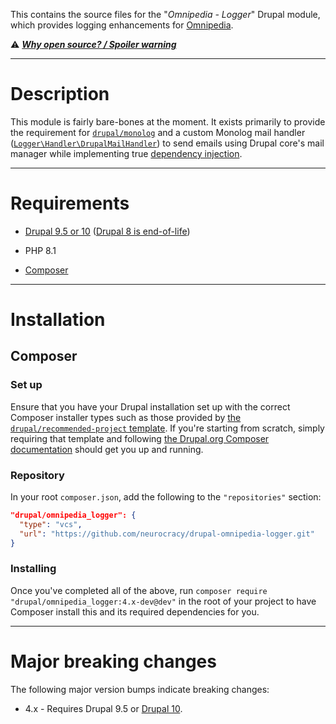 This contains the source files for the "*Omnipedia - Logger*" Drupal module,
which provides logging enhancements for [Omnipedia](https://omnipedia.app/).

⚠️ ***[Why open source? / Spoiler warning](https://omnipedia.app/open-source)***

----

# Description

This module is fairly bare-bones at the moment. It exists primarily to provide
the requirement for [`drupal/monolog`](https://www.drupal.org/project/monolog)
and a custom Monolog mail handler
([`Logger\Handler\DrupalMailHandler`](src/Logger/Handler/DrupalMailHandler.php))
to send emails using Drupal core's mail manager while implementing true
[dependency
injection](https://www.drupal.org/docs/drupal-apis/services-and-dependency-injection/services-and-dependency-injection-in-drupal-8).

----

# Requirements

* [Drupal 9.5 or 10](https://www.drupal.org/download) ([Drupal 8 is end-of-life](https://www.drupal.org/psa-2021-11-30))

* PHP 8.1

* [Composer](https://getcomposer.org/)

----

# Installation

## Composer

### Set up

Ensure that you have your Drupal installation set up with the correct Composer
installer types such as those provided by [the `drupal/recommended-project`
template](https://www.drupal.org/docs/develop/using-composer/starting-a-site-using-drupal-composer-project-templates#s-drupalrecommended-project).
If you're starting from scratch, simply requiring that template and following
[the Drupal.org Composer
documentation](https://www.drupal.org/docs/develop/using-composer/starting-a-site-using-drupal-composer-project-templates)
should get you up and running.

### Repository

In your root `composer.json`, add the following to the `"repositories"` section:

```json
"drupal/omnipedia_logger": {
  "type": "vcs",
  "url": "https://github.com/neurocracy/drupal-omnipedia-logger.git"
}
```

### Installing

Once you've completed all of the above, run `composer require
"drupal/omnipedia_logger:4.x-dev@dev"` in the root of your project to have
Composer install this and its required dependencies for you.

----

# Major breaking changes

The following major version bumps indicate breaking changes:

* 4.x - Requires Drupal 9.5 or [Drupal 10](https://www.drupal.org/project/drupal/releases/10.0.0).
